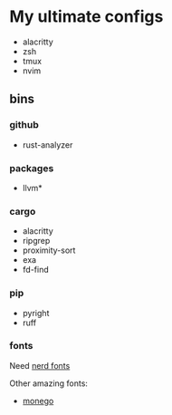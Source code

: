 # My ultimate configs

- alacritty
- zsh
- tmux
- nvim

## bins

### github
- rust-analyzer

### packages
- llvm*

### cargo
- alacritty
- ripgrep
- proximity-sort 
- exa
- fd-find

### pip
- pyright
- ruff

### fonts

Need [nerd fonts](https://www.nerdfonts.com/font-downloads)

Other amazing fonts:

- [monego](https://github.com/cseelus/monego)
